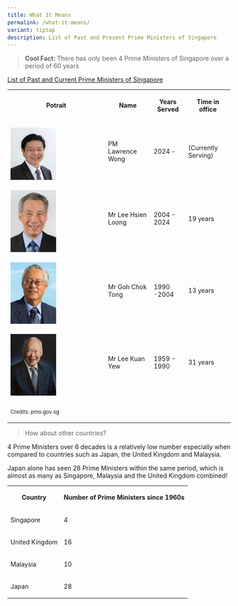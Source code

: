 ```yaml
---
title: What It Means
permalink: /what-it-means/
variant: tiptap
description: List of Past and Present Prime Ministers of Singapore
---
```

<blockquote>
<p><strong>Cool Fact: </strong>There has only been 4 Prime Ministers of Singapore
over a period of 60 years</p>
</blockquote>
<p><u>List of Past and Current Prime Ministers of Singapore</u>
</p>
<table style="minWidth: 100px">
<colgroup>
<col>
<col>
<col>
<col>
</colgroup>
<tbody>
<tr>
<th rowspan="1" colspan="1">
<p>Potrait</p>
</th>
<th rowspan="1" colspan="1">
<p>Name</p>
</th>
<th rowspan="1" colspan="1">
<p>Years Served</p>
</th>
<th rowspan="1" colspan="1">
<p>Time in office</p>
</th>
</tr>
<tr>
<td rowspan="1" colspan="1">
<p></p>
<div class="isomer-image-wrapper">
<img style="width: 50%;" height="auto" width="100%" alt="" src="/images/photo_lawrence_wong.png">
</div>
</td>
<td rowspan="1" colspan="1">
<p></p>
<p>PM Lawrence Wong</p>
</td>
<td rowspan="1" colspan="1">
<p></p>
<p>2024 -</p>
</td>
<td rowspan="1" colspan="1">
<p></p>
<p>(Currently Serving)</p>
</td>
</tr>
<tr>
<td rowspan="1" colspan="1">
<p></p>
<div class="isomer-image-wrapper">
<img style="width: 50%;" height="auto" width="100%" alt="" src="/images/Re_Mr_LEE_Hsien_Loong.jpg">
</div>
</td>
<td rowspan="1" colspan="1">
<p></p>
<p>Mr Lee Hsien Loong</p>
</td>
<td rowspan="1" colspan="1">
<p></p>
<p>2004 - 2024</p>
</td>
<td rowspan="1" colspan="1">
<p></p>
<p>19 years</p>
</td>
</tr>
<tr>
<td rowspan="1" colspan="1">
<p></p>
<div class="isomer-image-wrapper">
<img style="width: 50%;" height="auto" width="100%" alt="" src="/images/Mr_GOH_Chok_Tong.png">
</div>
</td>
<td rowspan="1" colspan="1">
<p></p>
<p>Mr Goh Chok Tong</p>
</td>
<td rowspan="1" colspan="1">
<p></p>
<p>1990 -2004</p>
</td>
<td rowspan="1" colspan="1">
<p></p>
<p>13 years</p>
</td>
</tr>
<tr>
<td rowspan="1" colspan="1">
<p></p>
<div class="isomer-image-wrapper">
<img style="width: 50%;" height="auto" width="100%" alt="" src="/images/Lee_Kuan_Yew.png">
</div>
</td>
<td rowspan="1" colspan="1">
<p></p>
<p>Mr Lee Kuan Yew</p>
</td>
<td rowspan="1" colspan="1">
<p></p>
<p>1959 - 1990</p>
</td>
<td rowspan="1" colspan="1">
<p></p>
<p></p>
<p>31 years</p>
</td>
</tr>
<tr>
<td rowspan="1" colspan="1">
<p><sub>Credits: pmo.gov.sg</sub>
</p>
</td>
<td rowspan="1" colspan="1">
<p></p>
</td>
<td rowspan="1" colspan="1">
<p></p>
</td>
<td rowspan="1" colspan="1">
<p></p>
</td>
</tr>
</tbody>
</table>
<p></p>
<blockquote>
<p>How about other countries?</p>
</blockquote>
<p>4 Prime Ministers over 6 decades is a relatively low number especially
when compared to countries such as Japan, the United Kingdom and Malaysia.</p>
<p>Japan alone has seen 28 Prime Ministers within the same period, which
is almost as many as Singapore, Malaysia and the United Kingdom combined!</p>
<table style="minWidth: 50px">
<colgroup>
<col>
<col>
</colgroup>
<tbody>
<tr>
<th rowspan="1" colspan="1">
<p>Country</p>
</th>
<th rowspan="1" colspan="1">
<p>Number of Prime Ministers since 1960s</p>
</th>
</tr>
<tr>
<td rowspan="1" colspan="1">
<p>Singapore</p>
</td>
<td rowspan="1" colspan="1">
<p>4</p>
</td>
</tr>
<tr>
<td rowspan="1" colspan="1">
<p>United Kingdom</p>
</td>
<td rowspan="1" colspan="1">
<p>16</p>
</td>
</tr>
<tr>
<td rowspan="1" colspan="1">
<p>Malaysia</p>
</td>
<td rowspan="1" colspan="1">
<p>10</p>
</td>
</tr>
<tr>
<td rowspan="1" colspan="1">
<p>Japan</p>
</td>
<td rowspan="1" colspan="1">
<p>28</p>
</td>
</tr>
</tbody>
</table>
<p></p>